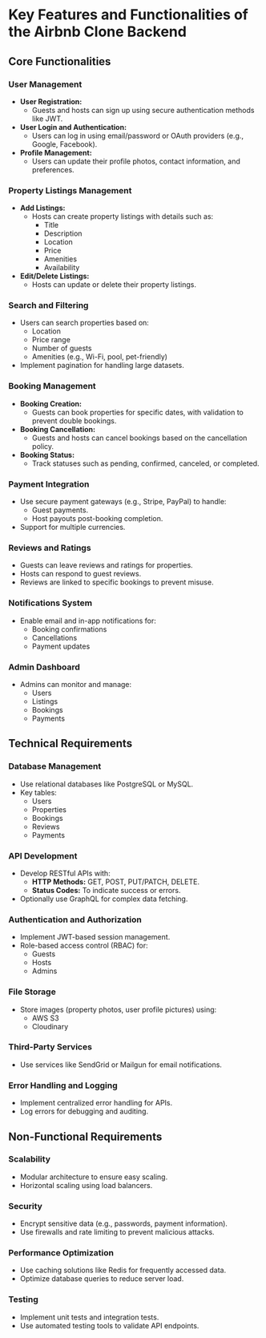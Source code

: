 # Key Features and Functionalities of the Airbnb Clone Backend

## Core Functionalities

### User Management
- **User Registration:**
  - Guests and hosts can sign up using secure authentication methods like JWT.
- **User Login and Authentication:**
  - Users can log in using email/password or OAuth providers (e.g., Google, Facebook).
- **Profile Management:**
  - Users can update their profile photos, contact information, and preferences.

### Property Listings Management
- **Add Listings:**
  - Hosts can create property listings with details such as:
    - Title
    - Description
    - Location
    - Price
    - Amenities
    - Availability
- **Edit/Delete Listings:**
  - Hosts can update or delete their property listings.

### Search and Filtering
- Users can search properties based on:
  - Location
  - Price range
  - Number of guests
  - Amenities (e.g., Wi-Fi, pool, pet-friendly)
- Implement pagination for handling large datasets.

### Booking Management
- **Booking Creation:**
  - Guests can book properties for specific dates, with validation to prevent double bookings.
- **Booking Cancellation:**
  - Guests and hosts can cancel bookings based on the cancellation policy.
- **Booking Status:**
  - Track statuses such as pending, confirmed, canceled, or completed.

### Payment Integration
- Use secure payment gateways (e.g., Stripe, PayPal) to handle:
  - Guest payments.
  - Host payouts post-booking completion.
- Support for multiple currencies.

### Reviews and Ratings
- Guests can leave reviews and ratings for properties.
- Hosts can respond to guest reviews.
- Reviews are linked to specific bookings to prevent misuse.

### Notifications System
- Enable email and in-app notifications for:
  - Booking confirmations
  - Cancellations
  - Payment updates

### Admin Dashboard
- Admins can monitor and manage:
  - Users
  - Listings
  - Bookings
  - Payments

## Technical Requirements

### Database Management
- Use relational databases like PostgreSQL or MySQL.
- Key tables:
  - Users
  - Properties
  - Bookings
  - Reviews
  - Payments

### API Development
- Develop RESTful APIs with:
  - **HTTP Methods:** GET, POST, PUT/PATCH, DELETE.
  - **Status Codes:** To indicate success or errors.
- Optionally use GraphQL for complex data fetching.

### Authentication and Authorization
- Implement JWT-based session management.
- Role-based access control (RBAC) for:
  - Guests
  - Hosts
  - Admins

### File Storage
- Store images (property photos, user profile pictures) using:
  - AWS S3
  - Cloudinary

### Third-Party Services
- Use services like SendGrid or Mailgun for email notifications.

### Error Handling and Logging
- Implement centralized error handling for APIs.
- Log errors for debugging and auditing.

## Non-Functional Requirements

### Scalability
- Modular architecture to ensure easy scaling.
- Horizontal scaling using load balancers.

### Security
- Encrypt sensitive data (e.g., passwords, payment information).
- Use firewalls and rate limiting to prevent malicious attacks.

### Performance Optimization
- Use caching solutions like Redis for frequently accessed data.
- Optimize database queries to reduce server load.

### Testing
- Implement unit tests and integration tests.
- Use automated testing tools to validate API endpoints.
